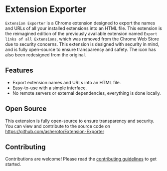 # Extension Exporter

`Extension Exporter` is a Chrome extension designed to export the names and URLs of all your installed extensions into an HTML file. This extension is the reimagined edition of the previously available extension named `Export links of all Extensions`, which was removed from the Chrome Web Store due to security concerns. This extension is designed with security in mind, and is fully open-source to ensure transparency and safety. The icon has also been redesigned from the original.

## Features

-   Export extension names and URLs into an HTML file.
-   Easy-to-use with a simple interface.
-   No remote servers or external dependencies, everything is done locally.

## Open Source

This extension is fully open-source to ensure transparency and security. You can view and contribute to the source code on https://github.com/asheroto/Extension-Exporter

## Contributing

Contributions are welcome! Please read the [contributing guidelines](https://github.com/asheroto/Extension-Exporter/blob/main/CONTRIBUTING.md) to get started.